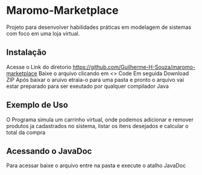 # Maromo-Marketplace

Projeto para desenvolver habilidades práticas em modelagem de sistemas
com foco em uma loja virtual.

## Instalação

Acesse o Link do diretorio https://github.com/Guilherme-H-Souza/maromo-marketplace
Baixe o arquivo clicando em <> Code
Em seguida Download ZIP
Após baixar o aruivo etraia-o para uma pasta e pronto o arquivo
vai estar preparado para ser exeutado por qualquer compilador Java

## Exemplo de Uso

O Programa simula um carrinho virtual, onde podemos adicionar e remover
produtos ja cadastrados no sistema, listar os itens desejados e calcular
o total da compra

## Acessando o JavaDoc

Para acessar baixe o arquivo entre na pasta e execute o atalho
JavaDoc
